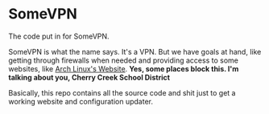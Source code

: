 # SomeVPN
The code put in for SomeVPN.

SomeVPN is what the name says. It's a VPN. But we have goals at hand, like getting through firewalls when needed and providing access to some websites, like [Arch Linux's Website](https://archlinux.org). **Yes, some places block this. I'm talking about you, Cherry Creek School District**

Basically, this repo contains all the source code and shit just to get a working website and configuration updater.
